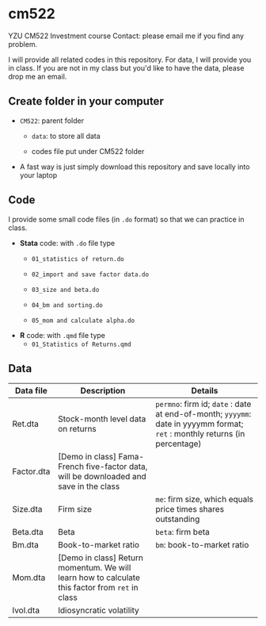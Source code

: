 # cm522

YZU CM522 Investment course Contact: please email me if you find any problem.

I will provide all related codes in this repository. For data, I will provide you in class. If you are not in my class but you'd like to have the data, please drop me an email.

## Create folder in your computer

-   `CM522`: parent folder

    -   `data`: to store all data

    -   codes file put under CM522 folder

-   A fast way is just simply download this repository and save locally into your laptop

## Code

I provide some small code files (in `.do` format) so that we can practice in class.

-   **Stata** code: with `.do` file type
    -   `01_statistics of return.do`

    -   `02_import and save factor data.do`

    -   `03_size and beta.do`

    -   `04_bm and sorting.do`

    -   `05_mom and calculate alpha.do`
-   **R** code: with `.qmd` file type
    -   `01_Statistics of Returns.qmd`

## Data

| Data file  | Description                                                                                     | Details                                                                                                                    |
|-------------------|---------------------------|---------------------------|
| Ret.dta    | Stock-month level data on returns                                                               | `permno`: firm id; `date` : date at end-of-month; `yyyymm`: date in yyyymm format; `ret` : monthly returns (in percentage) |
| Factor.dta | [Demo in class] Fama-French five-factor data, will be downloaded and save in the class          |                                                                                                                            |
| Size.dta   | Firm size                                                                                       | `me`: firm size, which equals price times shares outstanding                                                               |
| Beta.dta   | Beta                                                                                            | `beta`: firm beta                                                                                                          |
| Bm.dta     | Book-to-market ratio                                                                            | `bm`: book-to-market ratio                                                                                                 |
| Mom.dta    | [Demo in class] Return momentum. We will learn how to calculate this factor from `ret` in class |                                                                                                                            |
| Ivol.dta   | Idiosyncratic volatility                                                                        |                                                                                                                            |
